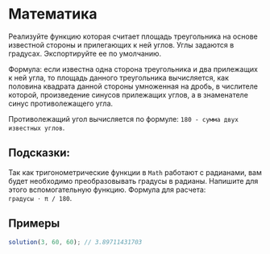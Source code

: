 # Математика

Реализуйте функцию которая считает площадь треугольника на основе известной стороны и прилегающих к ней углов. Углы задаются в градусах. Экспортируйте ее по умолчанию.

Формула: eсли известна одна сторона треугольника и два прилежащих к ней угла, то площадь данного треугольника вычисляется, как половина квадрата данной стороны умноженная на дробь, в числителе которой, произведение синусов прилежащих углов, а в знаменателе синус противолежащего угла.

Противолежащий угол вычисляется по формуле: <code>180 - сумма двух известных углов</code>.

## Подсказки:
Так как тригонометрические функции в <code>Math</code> работают с радианами, вам будет необходимо преобразовывать градусы в радианы. Напишите для этого вспомогательную функцию. Формула для расчета: <code>градусы&nbsp;⋅&nbsp;&pi;&nbsp;/&nbsp;180</code>.

## Примеры
```javascript
solution(3, 60, 60); // 3.89711431703
```
